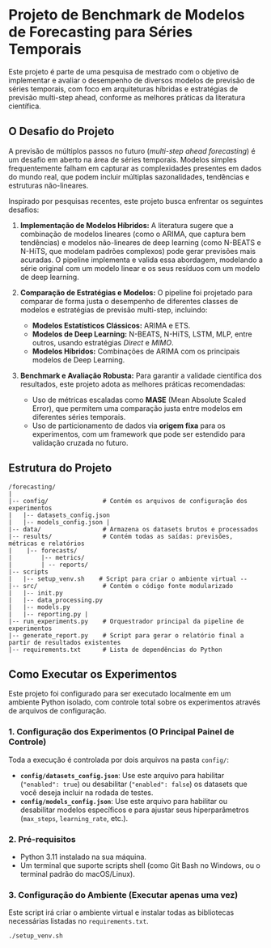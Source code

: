# Projeto de Benchmark de Modelos de Forecasting para Séries Temporais

Este projeto é parte de uma pesquisa de mestrado com o objetivo de implementar e avaliar o desempenho de diversos modelos de previsão de séries temporais, com foco em arquiteturas híbridas e estratégias de previsão multi-step ahead, conforme as melhores práticas da literatura científica.

## O Desafio do Projeto

A previsão de múltiplos passos no futuro (*multi-step ahead forecasting*) é um desafio em aberto na área de séries temporais. Modelos simples frequentemente falham em capturar as complexidades presentes em dados do mundo real, que podem incluir múltiplas sazonalidades, tendências e estruturas não-lineares.

Inspirado por pesquisas recentes, este projeto busca enfrentar os seguintes desafios:

1.  **Implementação de Modelos Híbridos:** A literatura sugere que a combinação de modelos lineares (como o ARIMA, que captura bem tendências) e modelos não-lineares de deep learning (como N-BEATS e N-HiTS, que modelam padrões complexos) pode gerar previsões mais acuradas. O pipeline implementa e valida essa abordagem, modelando a série original com um modelo linear e os seus resíduos com um modelo de deep learning.

2.  **Comparação de Estratégias e Modelos:** O pipeline foi projetado para comparar de forma justa o desempenho de diferentes classes de modelos e estratégias de previsão multi-step, incluindo:
    * **Modelos Estatísticos Clássicos:** ARIMA e ETS.
    * **Modelos de Deep Learning:** N-BEATS, N-HiTS, LSTM, MLP, entre outros, usando estratégias *Direct* e *MIMO*.
    * **Modelos Híbridos:** Combinações de ARIMA com os principais modelos de Deep Learning.

3.  **Benchmark e Avaliação Robusta:** Para garantir a validade científica dos resultados, este projeto adota as melhores práticas recomendadas:
    * Uso de métricas escaladas como **MASE** (Mean Absolute Scaled Error), que permitem uma comparação justa entre modelos em diferentes séries temporais.
    * Uso de particionamento de dados via **origem fixa** para os experimentos, com um framework que pode ser estendido para validação cruzada no futuro.

## Estrutura do Projeto
```
/forecasting/
|
|-- config/               # Contém os arquivos de configuração dos experimentos
|   |-- datasets_config.json
|   |-- models_config.json |
|-- data/                 # Armazena os datasets brutos e processados
|-- results/              # Contém todas as saídas: previsões, métricas e relatórios
|    |-- forecasts/
|        |-- metrics/ 
|        | -- reports/
|-- scripts
|   |-- setup_venv.sh    # Script para criar o ambiente virtual -- 
|-- src/                  # Contém o código fonte modularizado
|   |-- init.py
|   |-- data_processing.py
|   |-- models.py
|   |-- reporting.py |
|-- run_experiments.py    # Orquestrador principal da pipeline de experimentos
|-- generate_report.py    # Script para gerar o relatório final a partir de resultados existentes
|-- requirements.txt      # Lista de dependências do Python
```

## Como Executar os Experimentos

Este projeto foi configurado para ser executado localmente em um ambiente Python isolado, com controle total sobre os experimentos através de arquivos de configuração.

### 1. Configuração dos Experimentos (O Principal Painel de Controle)
Toda a execução é controlada por dois arquivos na pasta `config/`:

* **`config/datasets_config.json`**: Use este arquivo para habilitar (`"enabled": true`) ou desabilitar (`"enabled": false`) os datasets que você deseja incluir na rodada de testes.
* **`config/models_config.json`**: Use este arquivo para habilitar ou desabilitar modelos específicos e para ajustar seus hiperparâmetros (`max_steps`, `learning_rate`, etc.).

### 2. Pré-requisitos
* Python 3.11 instalado na sua máquina.
* Um terminal que suporte scripts shell (como Git Bash no Windows, ou o terminal padrão do macOS/Linux).

### 3. Configuração do Ambiente (Executar apenas uma vez)
Este script irá criar o ambiente virtual e instalar todas as bibliotecas necessárias listadas no `requirements.txt`.

```bash
./setup_venv.sh
```
